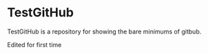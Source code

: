# TestGitHub

TestGitHub is a repository for showing the bare minimums of gitbub.

Edited for first time
